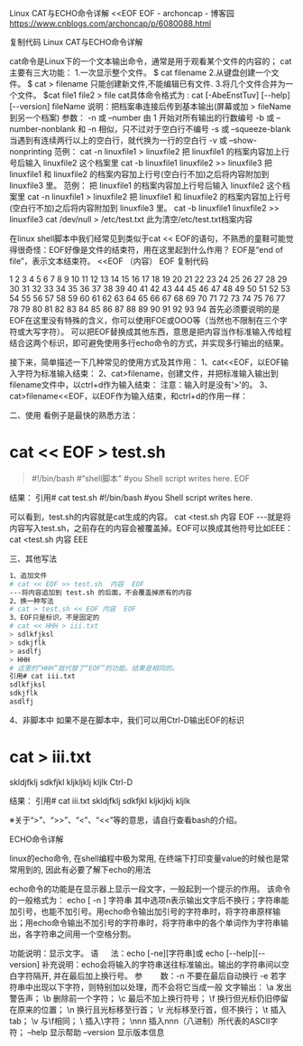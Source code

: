 Linux CAT与ECHO命令详解 <<EOF EOF - archoncap - 博客园 https://www.cnblogs.com/archoncap/p/6080088.html

复制代码
Linux CAT与ECHO命令详解

cat命令是Linux下的一个文本输出命令，通常是用于观看某个文件的内容的；
       cat主要有三大功能：
      1.一次显示整个文件。
      $ cat   filename
      2.从键盘创建一个文件。
      $ cat  >  filename
      只能创建新文件,不能编辑已有文件.
      3.将几个文件合并为一个文件。
      $cat   file1   file2  > file
cat具体命令格式为 : cat [-AbeEnstTuv] [--help] [--version] fileName
说明：把档案串连接后传到基本输出(屏幕或加 > fileName 到另一个档案)
参数：
-n 或 –number 由 1 开始对所有输出的行数编号
-b 或 –number-nonblank 和 -n 相似，只不过对于空白行不编号
-s 或 –squeeze-blank 当遇到有连续两行以上的空白行，就代换为一行的空白行
-v 或 –show-nonprinting
范例：
cat -n linuxfile1 > linuxfile2 把 linuxfile1 的档案内容加上行号后输入 linuxfile2 这个档案里
cat -b linuxfile1 linuxfile2 >> linuxfile3 把 linuxfile1 和 linuxfile2 的档案内容加上行号(空白行不加)之后将内容附加到linuxfile3 里。
范例：
把 linuxfile1 的档案内容加上行号后输入 linuxfile2 这个档案里
cat -n linuxfile1 > linuxfile2
把 linuxfile1 和 linuxfile2 的档案内容加上行号(空白行不加)之后将内容附加到 linuxfile3 里。
cat -b linuxfile1 linuxfile2 >> linuxfile3
cat /dev/null > /etc/test.txt 此为清空/etc/test.txt档案内容

在linux shell脚本中我们经常见到类似于cat << EOF的语句，不熟悉的童鞋可能觉得很奇怪：EOF好像是文件的结束符，用在这里起到什么作用？
EOF是“end of file”，表示文本结束符。
<<EOF
（内容）
EOF
复制代码
 



1
2
3
4
5
6
7
8
9
10
11
12
13
14
15
16
17
18
19
20
21
22
23
24
25
26
27
28
29
30
31
32
33
34
35
36
37
38
39
40
41
42
43
44
45
46
47
48
49
50
51
52
53
54
55
56
57
58
59
60
61
62
63
64
65
66
67
68
69
70
71
72
73
74
75
76
77
78
79
80
81
82
83
84
85
86
87
88
89
90
91
92
93
94
首先必须要说明的是EOF在这里没有特殊的含义，你可以使用FOE或OOO等（当然也不限制在三个字符或大写字符）。
可以把EOF替换成其他东西，意思是把内容当作标准输入传给程
结合这两个标识，即可避免使用多行echo命令的方式，并实现多行输出的结果。
 
 
接下来，简单描述一下几种常见的使用方式及其作用：
1、cat<<EOF，以EOF输入字符为标准输入结束：
2、cat>filename，创建文件，并把标准输入输出到filename文件中，以ctrl+d作为输入结束：
注意：输入时是没有'>'的。
3、cat>filename<<EOF，以EOF作为输入结束，和ctrl+d的作用一样：
 
 
二、使用
看例子是最快的熟悉方法：
# cat << EOF > test.sh
> #!/bin/bash             #“shell脚本”
> #you Shell script writes here.
> EOF
 
结果：
引用# cat test.sh
#!/bin/bash
#you Shell script writes here.
 
可以看到，test.sh的内容就是cat生成的内容。
cat <<EOF >test.sh  内容 EOF 
---就是将内容写入test.sh，之前存在的内容会被覆盖掉。EOF可以换成其他符号比如EEE：cat <<EEE  >test.sh  内容 EEE
 
三、其他写法
```sh
1、追加文件
# cat << EOF >> test.sh  内容  EOF
---将内容追加到 test.sh 的后面，不会覆盖掉原有的内容
2、换一种写法
# cat > test.sh << EOF 内容  EOF
3、EOF只是标识，不是固定的
# cat << HHH > iii.txt
> sdlkfjksl
> sdkjflk
> asdlfj
> HHH
# 这里的“HHH”就代替了“EOF”的功能。结果是相同的。
引用# cat iii.txt
sdlkfjksl
sdkjflk
asdlfj
```
 
4、非脚本中
如果不是在脚本中，我们可以用Ctrl-D输出EOF的标识
# cat > iii.txt
skldjfklj
sdkfjkl
kljkljklj
kljlk
Ctrl-D
 
结果：
引用# cat iii.txt
skldjfklj
sdkfjkl
kljkljklj
kljlk
 
※关于“>”、“>>”、“<”、“<<”等的意思，请自行查看bash的介绍。
 
  
 
ECHO命令详解
 
  
 
linux的echo命令, 在shell编程中极为常用, 在终端下打印变量value的时候也是常常用到的, 因此有必要了解下echo的用法
 
echo命令的功能是在显示器上显示一段文字，一般起到一个提示的作用。
该命令的一般格式为： echo [ -n ] 字符串
其中选项n表示输出文字后不换行；字符串能加引号，也能不加引号。用echo命令输出加引号的字符串时，将字符串原样输出；用echo命令输出不加引号的字符串时，将字符串中的各个单词作为字符串输出，各字符串之间用一个空格分割。
 
功能说明：显示文字。
语 　 法：echo [-ne][字符串]或 echo [--help][--version]
补充说明：echo会将输入的字符串送往标准输出。输出的字符串间以空白字符隔开, 并在最后加上换行号。
参　　 数：-n 不要在最后自动换行
-e 若字符串中出现以下字符，则特别加以处理，而不会将它当成一般
文字输出：
   \a 发出警告声；
   \b 删除前一个字符；
   \c 最后不加上换行符号；
   \f 换行但光标仍旧停留在原来的位置；
   \n 换行且光标移至行首；
   \r 光标移至行首，但不换行；
   \t 插入tab；
   \v 与\f相同；
   \\ 插入\字符；
   \nnn 插入nnn（八进制）所代表的ASCII字符；
–help 显示帮助
–version 显示版本信息